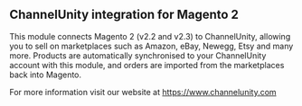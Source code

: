 ChannelUnity integration for Magento 2
----
This module connects Magento 2 (v2.2 and v2.3) to ChannelUnity, allowing you to sell
on marketplaces such as Amazon, eBay, Newegg, Etsy and many more.
Products are automatically synchronised to your ChannelUnity account with this module,
and orders are imported from the marketplaces back into Magento.

For more information visit our website at https://www.channelunity.com




